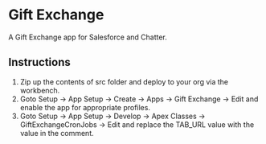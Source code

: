 Gift Exchange
=============
A Gift Exchange app for Salesforce and Chatter.

Instructions
-------

1. Zip up the contents of src folder and deploy to your org via the workbench.
2. Goto Setup -> App Setup -> Create -> Apps -> Gift Exchange -> Edit and enable the app for appropriate profiles.
3. Goto Setup -> App Setup -> Develop -> Apex Classes -> GiftExchangeCronJobs -> Edit and replace the TAB_URL value with the value in the comment. 
